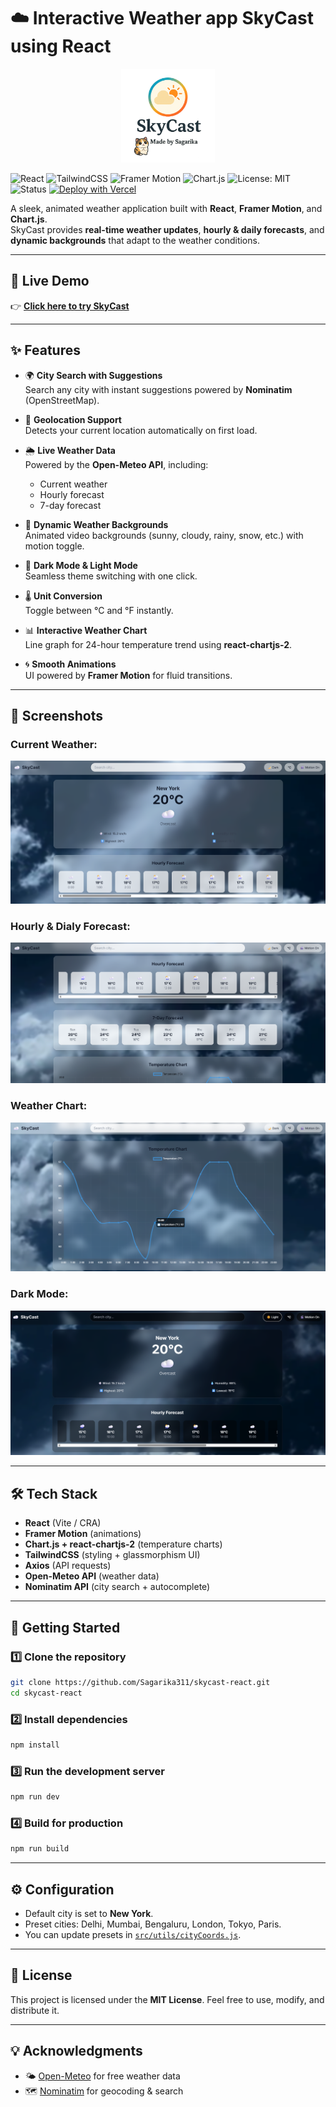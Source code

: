 # ☁️ Interactive Weather app SkyCast using React

<p align="center">
  <img src="public/logo.png" alt="SkyCast Logo" width="150"/>
</p>

![React](https://img.shields.io/badge/React-18-blue?logo=react)  ![TailwindCSS](https://img.shields.io/badge/TailwindCSS-3.0-38BDF8?logo=tailwindcss)  ![Framer Motion](https://img.shields.io/badge/Framer_Motion-Animation-FF69B4?logo=framer)  ![Chart.js](https://img.shields.io/badge/Chart.js-4.0-orange?logo=chartdotjs)  ![License: MIT](https://img.shields.io/badge/License-MIT-green.svg)  ![Status](https://img.shields.io/badge/Status-Active-success)  [![Deploy with Vercel](https://vercelbadge.vercel.app/api/your-username/skycast-react)](https://skycast-react.vercel.app)  

A sleek, animated weather application built with **React**, **Framer Motion**, and **Chart.js**.  
SkyCast provides **real-time weather updates**, **hourly & daily forecasts**, and **dynamic backgrounds** that adapt to the weather conditions.

---

## 🔗 Live Demo

👉 **[Click here to try SkyCast](https://interactive-weather-app-psi.vercel.app/)**  

---

## ✨ Features

- 🌍 **City Search with Suggestions**  
  Search any city with instant suggestions powered by **Nominatim** (OpenStreetMap).

- 📍 **Geolocation Support**  
  Detects your current location automatically on first load.

- 🌦 **Live Weather Data**  
  Powered by the **Open-Meteo API**, including:
  - Current weather
  - Hourly forecast
  - 7-day forecast

- 🎨 **Dynamic Weather Backgrounds**  
  Animated video backgrounds (sunny, cloudy, rainy, snow, etc.) with motion toggle.

- 🌙 **Dark Mode & Light Mode**  
  Seamless theme switching with one click.

- 🌡 **Unit Conversion**  
  Toggle between °C and °F instantly.

- 📊 **Interactive Weather Chart**  
  Line graph for 24-hour temperature trend using **react-chartjs-2**.

- 🌀 **Smooth Animations**  
  UI powered by **Framer Motion** for fluid transitions.

---

## 📸 Screenshots

### Current Weather:

![Current](screenshots/Current.png)

### Hourly & Dialy Forecast:

![Hourly & Daily](screenshots/Hourly&Daily.png)

### Weather Chart:

![Daily](screenshots/Chart.png) 

### Dark Mode:

![Chart](screenshots/Darkmode.png)

---

## 🛠️ Tech Stack

- **React** (Vite / CRA)
- **Framer Motion** (animations)
- **Chart.js + react-chartjs-2** (temperature charts)
- **TailwindCSS** (styling + glassmorphism UI)
- **Axios** (API requests)
- **Open-Meteo API** (weather data)
- **Nominatim API** (city search + autocomplete)

---

## 🚀 Getting Started

### 1️⃣ Clone the repository

```bash
git clone https://github.com/Sagarika311/skycast-react.git
cd skycast-react
````

### 2️⃣ Install dependencies

```bash
npm install
```

### 3️⃣ Run the development server

```bash
npm run dev
```

### 4️⃣ Build for production

```bash
npm run build
```

---

## ⚙️ Configuration

* Default city is set to **New York**.
* Preset cities: Delhi, Mumbai, Bengaluru, London, Tokyo, Paris.
* You can update presets in [`src/utils/cityCoords.js`](src/utils/cityCoords.js).

---

## 📝 License

This project is licensed under the **MIT License**.
Feel free to use, modify, and distribute it.

---

## 💡 Acknowledgments

* 🌤 [Open-Meteo](https://open-meteo.com/) for free weather data
* 🗺 [Nominatim](https://nominatim.org/) for geocoding & search

```
